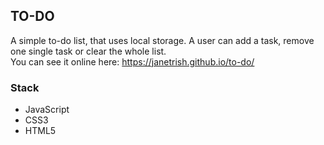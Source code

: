 ## TO-DO
A simple to-do list, that uses local storage.
A user can add a task, remove one single task or clear the whole list.  
You can see it online here: https://janetrish.github.io/to-do/

### Stack 
- JavaScript
- CSS3
- HTML5
